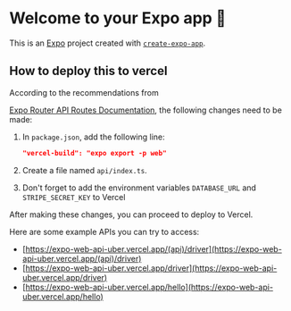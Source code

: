 # Welcome to your Expo app 👋

This is an [Expo](https://expo.dev) project created with [`create-expo-app`](https://www.npmjs.com/package/create-expo-app).

## How to deploy this to vercel

According to the recommendations from 

[Expo Router API Routes Documentation](https://docs.expo.dev/router/reference/api-routes/), the following changes need to be made:

1. In `package.json`, add the following line: 
   ```json
   "vercel-build": "expo export -p web"
   ```

2. Create a file named `api/index.ts`.
3. Don't forget to add the environment variables `DATABASE_URL` and `STRIPE_SECRET_KEY` to Vercel
   
After making these changes, you can proceed to deploy to Vercel.


Here are some example APIs you can try to access:

- [https://expo-web-api-uber.vercel.app/(api)/driver](https://expo-web-api-uber.vercel.app/(api)/driver)
- [https://expo-web-api-uber.vercel.app/driver](https://expo-web-api-uber.vercel.app/driver)
- [https://expo-web-api-uber.vercel.app/hello](https://expo-web-api-uber.vercel.app/hello)
